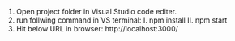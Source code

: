 1. Open project folder in Visual Studio code editer.
2. run follwing command in VS terminal:
    I. npm install
    II. npm start
3. Hit below URL in browser:
    http://localhost:3000/